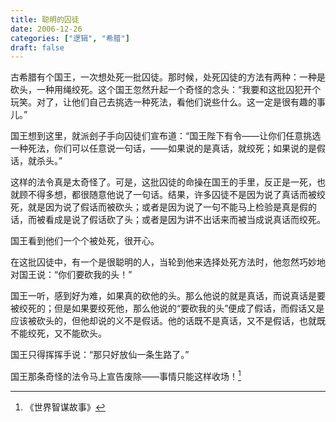 ```yaml
---
title: 聪明的囚徒
date: 2006-12-26
categories: ["逻辑", "希腊"]
draft: false
---
```


古希腊有个国王，一次想处死一批囚徒。那时候，处死囚徒的方法有两种：一种是砍头，一种用绳绞死。这个国王忽然升起一个奇怪的念头：“我要和这批囚犯开个玩笑。对了，让他们自己去挑选一种死法，看他们说些什么。这一定是很有趣的事儿。”

国王想到这里，就派刽子手向囚徒们宣布道：“国王陛下有令——让你们任意挑选一种死法，你们可以任意说一句话，——如果说的是真话，就绞死；如果说的是假话，就杀头。”

这样的法令真是太奇怪了。可是，这批囚徒的命操在国王的手里，反正是一死，也就顾不得多想，都很随意他说了一句话。结果，许多囚徒不是因为说了真话而被绞死，就是因为说了假话而被砍头；或者是因为说了一句不能马上检验是真是假的话，而被看成是说了假话砍了头；或者是因为讲不出话来而被当成说真话而绞死。

国王看到他们一个个被处死，很开心。

在这批囚徒中，有一个是很聪明的人，当轮到他来选择处死方法时，他忽然巧妙地对国王说：“你们要砍我的头！”

国王一听，感到好为难，如果真的砍他的头。那么他说的就是真话，而说真话是要被绞死的；但是如果要绞死他，那么他说的“要砍我的头”便成了假话，而假话又是应该被砍头的，但他却说的义不是假话。他的话既不是真话，又不是假话，也就既不能绞死，又不能砍头。

国王只得挥挥手说：“那只好放仙一条生路了。”

国王那条奇怪的法令马上宣告废除——事情只能这样收场！[^1]

[^1]:《世界智谋故事》